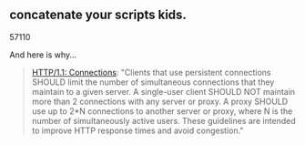<article><h2>concatenate your scripts kids.</h2><time><span class="day">5</span><span class="month">7</span><span class="year">110</span></time><p>And here is why...</p><blockquote><p><a href="http://www.w3.org/Protocols/rfc2616/rfc2616-sec8.html#sec8.1.4">HTTP/1.1: Connections</a>: "Clients that use persistent connections SHOULD limit the number of simultaneous connections that they maintain to a given server. A single-user client SHOULD NOT maintain more than 2 connections with any server or proxy. A proxy SHOULD use up to 2*N connections to another server or proxy, where N is the number of simultaneously active users. These guidelines are intended to improve HTTP response times and avoid congestion."</p></blockquote></article>